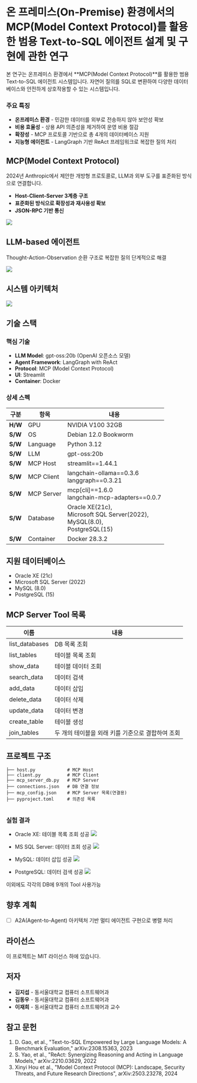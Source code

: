 # 온 프레미스(On-Premise) 환경에서의 MCP(Model Context Protocol)를 활용한 범용 Text-to-SQL 에이전트 설계 및 구현에 관한 연구


본 연구는 온프레미스 환경에서 **MCP(Model Context Protocol)**를 활용한 범용 Text-to-SQL 에이전트 시스템입니다. 자연어 질의를 SQL로 변환하여 다양한 데이터베이스와 안전하게 상호작용할 수 있는 시스템입니다.

### 주요 특징
- **온프레미스 환경** - 민감한 데이터를 외부로 전송하지 않아 보안성 확보
- **비용 효율성** - 상용 API 의존성을 제거하여 운영 비용 절감
- **확장성** - MCP 프로토콜 기반으로 총 4개의 데이터베이스 지원
- **지능형 에이전트** - LangGraph 기반 ReAct 프레임워크로 복잡한 질의 처리

## MCP(Model Context Protocol)

2024년 Anthropic에서 제안한 개방형 프로토콜로, LLM과 외부 도구를 표준화된 방식으로 연결합니다.

- **Host-Client-Server 3계층 구조**
- **표준화된 방식으로 확장성과 재사용성 확보**
- **JSON-RPC 기반 통신**

![](./img/mcp.svg)

## LLM-based 에이전트

Thought-Action-Observation 순환 구조로 복잡한 질의 단계적으로 해결

![](./img/llm-based_agent.png)

## 시스템 아키텍처

![](./img/system_architecture.png)


## 기술 스택

### 핵심 기술
- **LLM Model**: gpt-oss:20b (OpenAI 오픈소스 모델)
- **Agent Framework**: LangGraph with ReAct 
- **Protocol**: MCP (Model Context Protocol)
- **UI**: Streamlit
- **Container**: Docker

### 상세 스펙
| 구분 | 항목 | 내용 |
|------|------|------|
| **H/W** | GPU | NVIDIA V100 32GB |
| **S/W** | OS | Debian 12.0 Bookworm |
| **S/W** | Language | Python 3.12 |
| **S/W**| LLM | gpt-oss:20b |
| **S/W**  | MCP Host | streamlit==1.44.1 |
| **S/W** | MCP Client | langchain-ollama==0.3.6<br>langgraph==0.3.21 |
| **S/W** | MCP Server | mcp[cli]==1.6.0<br>langchain-mcp-adapters==0.0.7 |
| **S/W** | Database | Oracle XE(21c),<br>Microsoft SQL Server(2022),<br>MySQL(8.0),<br>PostgreSQL(15) |
| **S/W** | Container | Docker 28.3.2 |

## 지원 데이터베이스

- Oracle XE (21c)
- Microsoft SQL Server (2022)
- MySQL (8.0)
- PostgreSQL (15)

## MCP Server Tool 목록

| 이름 | 내용 |
|------|------|
| list_databases | DB 목록 조회 |
| list_tables | 테이블 목록 조회 |
| show_data | 테이블 데이터 조회 |
| search_data | 데이터 검색 |
| add_data | 데이터 삽입 |
| delete_data | 데이터 삭제 |
| update_data | 데이터 변경 |
| create_table | 테이블 생성 |
| join_tables | 두 개의 테이블을 외래 키를 기준으로 결합하여 조회 |

## 프로젝트 구조

```
├── host.py            # MCP Host
├── client.py          # MCP Client
├── mcp_server_db.py   # MCP Server
├── connections.json   # DB 연결 정보
├── mcp_config.json    # MCP Server 목록(연결용)
├── pyproject.toml     # 의존성 목록
                  

```

### 실험 결과

- Oracle XE: 테이블 목록 조회 성공
![](./img/oracle.png)

- MS SQL Server: 데이터 조회 성공
![](./img/microsoft_sql_server.png)

- MySQL: 데이터 삽입 성공
![](./img/mysql.png)

- PostgreSQL: 데이터 검색 성공
![](./img/postgresql.png)

이외에도 각각의 DB에 9개의 Tool 사용가능


## 향후 계획

- [ ] A2A(Agent-to-Agent) 아키텍처 기반 멀티 에이전트 구현으로 병렬 처리

## 라이선스

이 프로젝트는 MIT 라이선스 하에 있습니다.

## 저자

- **김지섭** - 동서울대학교 컴퓨터 소프트웨어과
- **김동우** - 동서울대학교 컴퓨터 소프트웨어과
- **이재희** - 동서울대학교 컴퓨터 소프트웨어과 교수

## 참고 문헌

1. D. Gao, et al., "Text-to-SQL Empowered by Large Language Models: A Benchmark Evaluation," arXiv:2308.15363, 2023
2. S. Yao, et al., "ReAct: Synergizing Reasoning and Acting in Language Models," arXiv:2210.03629, 2022
3. Xinyi Hou et al., "Model Context Protocol (MCP): Landscape, Security Threats, and Future Research Directions", arXiv:2503.23278, 2024

 

